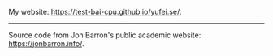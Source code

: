 My website: https://test-bai-cpu.github.io/yufei.se/.

---
Source code from Jon Barron's public academic website: https://jonbarron.info/.
